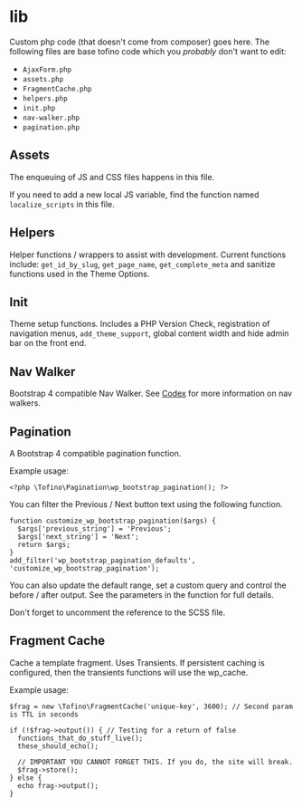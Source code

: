 # lib

Custom php code (that doesn't come from composer) goes here. The following files are base tofino code which you *probably* don't want to edit:

* `AjaxForm.php`
* `assets.php`
* `FragmentCache.php`
* `helpers.php`
* `init.php`
* `nav-walker.php`
* `pagination.php`

## Assets

The enqueuing of JS and CSS files happens in this file.

If you need to add a new local JS variable, find the function named ``localize_scripts`` in this file.

## Helpers

Helper functions / wrappers to assist with development. Current functions include: ``get_id_by_slug``, ``get_page_name``, ``get_complete_meta`` and sanitize functions used in the Theme Options.

## Init

Theme setup functions. Includes a PHP Version Check, registration of navigation menus, ``add_theme_support``, global content width and hide admin bar on the front end.

## Nav Walker

Bootstrap 4 compatible Nav Walker. See [Codex](https://developer.wordpress.org/reference/classes/walker_nav_menu/) for more information on nav walkers.

## Pagination

A Bootstrap 4 compatible pagination function.

Example usage:

`<?php \Tofino\Pagination\wp_bootstrap_pagination(); ?>`

You can filter the Previous / Next button text using the following function.

```
function customize_wp_bootstrap_pagination($args) {
  $args['previous_string'] = 'Previous';
  $args['next_string'] = 'Next';
  return $args;
}
add_filter('wp_bootstrap_pagination_defaults', 'customize_wp_bootstrap_pagination');
```

You can also update the default range, set a custom query and control the before / after output. See the parameters in the function for full details.

Don't forget to uncomment the reference to the SCSS file.

## Fragment Cache

Cache a template fragment.
Uses Transients. If persistent caching is configured, then the transients functions will use the wp_cache.

Example usage:

```
$frag = new \Tofino\FragmentCache('unique-key', 3600); // Second param is TTL in seconds

if (!$frag->output()) { // Testing for a return of false
  functions_that_do_stuff_live();
  these_should_echo();

  // IMPORTANT YOU CANNOT FORGET THIS. If you do, the site will break.
  $frag->store();
} else {
  echo frag->output();
}
```
